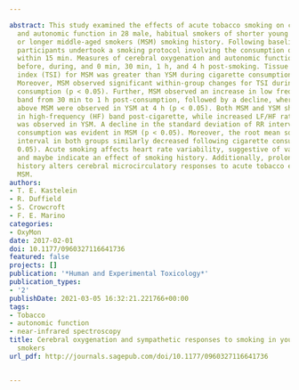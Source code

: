 ---
abstract: This study examined the effects of acute tobacco smoking on cerebral oxygenation
  and autonomic function in 28 male, habitual smokers of shorter young smokers (YSM)
  or longer middle-aged smokers (MSM) smoking history. Following baseline testing,
  participants undertook a smoking protocol involving the consumption of two cigarettes
  within 15 min. Measures of cerebral oxygenation and autonomic function were collected
  before, during, and 0 min, 30 min, 1 h, and 4 h post-smoking. Tissue saturation
  index (TSI) for MSM was greater than YSM during cigarette consumption (p < 0.05).
  Moreover, MSM observed significant within-group changes for TSI during and post-cigarette
  consumption (p < 0.05). Further, MSM observed an increase in low frequency (LF)
  band from 30 min to 1 h post-consumption, followed by a decline, whereas elevations
  above MSM were observed in YSM at 4 h (p < 0.05). Both MSM and YSM showed a decrease
  in high-frequency (HF) band post-cigarette, while increased LF/HF ratio post-consumption
  was observed in YSM. A decline in the standard deviation of RR intervals, post-cigarette
  consumption was evident in MSM (p < 0.05). Moreover, the root mean square of RR
  interval in both groups similarly decreased following cigarette consumption (p <
  0.05). Acute smoking affects heart rate variability, suggestive of vagal withdrawal,
  and maybe indicate an effect of smoking history. Additionally, prolonged smoking
  history alters cerebral microcirculatory responses to acute tobacco exposure in
  MSM.
authors:
- T. E. Kastelein
- R. Duffield
- S. Crowcroft
- F. E. Marino
categories:
- OxyMon
date: 2017-02-01
doi: 10.1177/0960327116641736
featured: false
projects: []
publication: '*Human and Experimental Toxicology*'
publication_types:
- '2'
publishDate: 2021-03-05 16:32:21.221766+00:00
tags:
- Tobacco
- autonomic function
- near-infrared spectroscopy
title: Cerebral oxygenation and sympathetic responses to smoking in young and middle-aged
  smokers
url_pdf: http://journals.sagepub.com/doi/10.1177/0960327116641736

---
